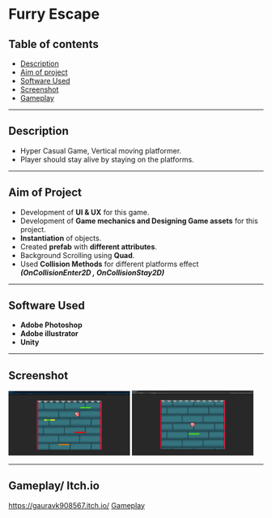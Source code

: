 # Furry Escape

## Table of contents
* [Description](#Description)
* [Aim of project](#Aim-of-project)
* [Software Used](#Software-used)
* [Screenshot](#screenshot)
* [Gameplay](#Gameplay)

------------------------------------------------------------------------------------------------------
 ## Description
- Hyper Casual Game, Vertical moving platformer.
- Player should stay alive by staying on the platforms.

------------------------------------------------------------------------------------------------------
 ## Aim of Project
- Development of **UI & UX** for this game.
- Development of **Game mechanics and Designing Game assets** for this project.
- **Instantiation** of objects.
- Created **prefab** with **different attributes**.
- Background Scrolling using **Quad**.
- Used **Collision Methods** for different platforms effect ***(OnCollisionEnter2D , OnCollisionStay2D)***

------------------------------------------------------------------------------------------------------
## Software Used
- **Adobe Photoshop**
- **Adobe illustrator**
- **Unity**

------------------------------------------------------------------------------------------------------
## Screenshot
<img src="https://github.com/gauravk908567/HyperCasual/blob/main/Gameplay_Screen.png" width="240"> 
<img src="https://github.com/gauravk908567/HyperCasual/blob/main/Home_screen.png" width="240"> 

------------------------------------------------------------------------------------------------------
## Gameplay/ Itch.io

https://gauravk908567.itch.io/
[Gameplay](https://youtu.be/pSE8In_-llQ)


